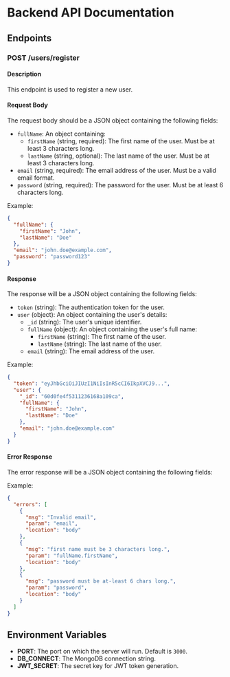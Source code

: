 # Backend API Documentation

## Endpoints

### POST /users/register

#### Description
This endpoint is used to register a new user.

#### Request Body
The request body should be a JSON object containing the following fields:

- `fullName`: An object containing:
  - `firstName` (string, required): The first name of the user. Must be at least 3 characters long.
  - `lastName` (string, optional): The last name of the user. Must be at least 3 characters long.
- `email` (string, required): The email address of the user. Must be a valid email format.
- `password` (string, required): The password for the user. Must be at least 6 characters long.

Example:
```json
{
  "fullName": {
    "firstName": "John",
    "lastName": "Doe"
  },
  "email": "john.doe@example.com",
  "password": "password123"
}
```

#### Response
The response will be a JSON object containing the following fields:

- `token` (string): The authentication token for the user.
- `user` (object): An object containing the user's details:
  - `_id` (string): The user's unique identifier.
  - `fullName` (object): An object containing the user's full name:
    - `firstName` (string): The first name of the user.
    - `lastName` (string): The last name of the user.
  - `email` (string): The email address of the user.

Example:
```json
{
  "token": "eyJhbGciOiJIUzI1NiIsInR5cCI6IkpXVCJ9...",
  "user": {
    "_id": "60d0fe4f5311236168a109ca",
    "fullName": {
      "firstName": "John",
      "lastName": "Doe"
    },
    "email": "john.doe@example.com"
  }
}
```

#### Error Response
The error response will be a JSON object containing the following fields:

Example:
```json
{
  "errors": [
    {
      "msg": "Invalid email",
      "param": "email",
      "location": "body"
    },
    {
      "msg": "first name must be 3 characters long.",
      "param": "fullName.firstName",
      "location": "body"
    },
    {
      "msg": "password must be at-least 6 chars long.",
      "param": "password",
      "location": "body"
    }
  ]
}
```

## Environment Variables

- **PORT**: The port on which the server will run. Default is `3000`.
- **DB_CONNECT**: The MongoDB connection string.
- **JWT_SECRET**: The secret key for JWT token generation.
